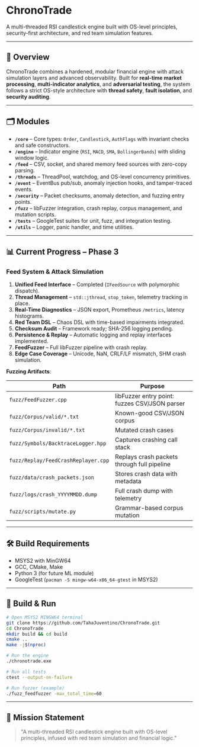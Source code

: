 # **ChronoTrade**

A multi-threaded RSI candlestick engine built with OS-level principles, security-first architecture, and red team simulation features.

---

## **📜 Overview**

ChronoTrade combines a hardened, modular financial engine with attack simulation layers and advanced observability.
Built for **real-time market processing**, **multi-indicator analytics**, and **adversarial testing**, the system follows a strict OS-style architecture with **thread safety**, **fault isolation**, and **security auditing**.

---

## **🗂 Modules**

* **`/core`** – Core types: `Order`, `Candlestick`, `AuthFlags` with invariant checks and safe constructors.
* **`/engine`** – Indicator engine (`RSI`, `MACD`, `SMA`, `BollingerBands`) with sliding window logic.
* **`/feed`** – CSV, socket, and shared memory feed sources with zero-copy parsing.
* **`/threads`** – ThreadPool, watchdog, and OS-level concurrency primitives.
* **`/event`** – EventBus pub/sub, anomaly injection hooks, and tamper-traced events.
* **`/security`** – Packet checksums, anomaly detection, and fuzzing entry points.
* **`/fuzz`** – libFuzzer integration, crash replay, corpus management, and mutation scripts.
* **`/tests`** – GoogleTest suites for unit, fuzz, and integration testing.
* **`/utils`** – Logger, panic handler, and time utilities.

---

## **📊 Current Progress – Phase 3**

### Feed System & Attack Simulation

1. **Unified Feed Interface** – Completed (`IFeedSource` with polymorphic dispatch).
2. **Thread Management** – `std::jthread`, `stop_token`, telemetry tracking in place.
3. **Real-Time Diagnostics** – JSON export, Prometheus `/metrics`, latency histograms.
4. **Red Team DSL** – Chaos DSL with time-based impairments integrated.
5. **Checksum Audit** – Framework ready; SHA-256 logging pending.
6. **Persistence & Replay** – Automatic logging and replay interfaces implemented.
7. **FeedFuzzer** – Full libFuzzer pipeline with crash replay.
8. **Edge Case Coverage** – Unicode, NaN, CRLF/LF mismatch, SHM crash simulation.

**Fuzzing Artifacts**:

| Path                                | Purpose                                       |
| ----------------------------------- | --------------------------------------------- |
| `fuzz/FeedFuzzer.cpp`               | libFuzzer entry point: fuzzes CSV/JSON parser |
| `fuzz/Corpus/valid/*.txt`           | Known-good CSV/JSON corpus                    |
| `fuzz/Corpus/invalid/*.txt`         | Mutated crash cases                           |
| `fuzz/Symbols/BacktraceLogger.hpp`  | Captures crashing call stack                  |
| `fuzz/Replay/FeedCrashReplayer.cpp` | Replays crash packets through full pipeline   |
| `fuzz/data/crash_packets.json`      | Stores crash data with metadata               |
| `fuzz/logs/crash_YYYYMMDD.dump`     | Full crash dump with telemetry                |
| `fuzz/scripts/mutate.py`            | Grammar-based corpus mutation                 |

---

## **🛠 Build Requirements**

* MSYS2 with MinGW64
* GCC, CMake, Make
* Python 3 (for future ML module)
* GoogleTest (`pacman -S mingw-w64-x86_64-gtest` in MSYS2)

---

## **🔧 Build & Run**

```bash
# Open MSYS2 MINGW64 terminal
git clone https://github.com/TahaJuventino/ChronoTrade.git
cd ChronoTrade
mkdir build && cd build
cmake ..
make -j$(nproc)

# Run the engine
./chronotrade.exe

# Run all tests
ctest --output-on-failure

# Run fuzzer (example)
./fuzz_feedfuzzer -max_total_time=60
```

---

## **📜 Mission Statement**

> "A multi-threaded RSI candlestick engine built with OS-level principles, infused with red team simulation and financial logic."
